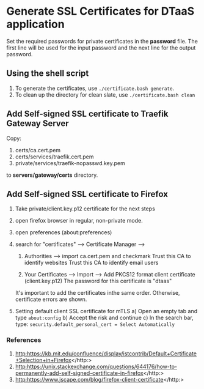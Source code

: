 # Generate SSL Certificates for DTaaS application

Set the required passwords for private certificates
in the **password** file. The first line will be used
for the input password and the next line for the output password.

## Using the shell script

1. To generate the certificates, use `./certificate.bash generate`.
1. To clean up the directory for clean slate, use `./certificate.bash clean`

## Add Self-signed SSL certificate to Traefik Gateway Server

Copy:

1) certs/ca.cert.pem
1) certs/services/traefik.cert.pem
1) private/services/traefik-nopasswd.key.pem

to **servers/gateway/certs** directory.

## Add Self-signed SSL certificate to Firefox

1) Take private/client.key.p12 certificate for the next steps
1) open firefox browser in regular, non-private mode.
1) open preferences (about:preferences)
1) search for "certificates" --> Certificate Manager -->
    1) Authorities --> import ca.cert.pem and checkmark
         Trust this CA to identify websites
         Trust this CA to identify email users

    1) Your Certificates --> Import --> Add PKCS12 format client certificate (client.key.p12)
            The password for this certificate is "dtaas"

    It's important to add the certificates inthe same order.
    Otherwise, certificate errors are shown.

1) Setting default client SSL certificate for mTLS
    a) Open an empty tab and type `about:config`
    b) Accept the risk and continue
    c) In the search bar, type: `security.default_personal_cert = Select Automatically`

### References

1. <http:>https://kb.mit.edu/confluence/display/istcontrib/Default+Certificate+Selection+in+Firefox</http:>
1. <http:>https://unix.stackexchange.com/questions/644176/how-to-permanently-add-self-signed-certificate-in-firefox</http:>
1. <http:>https://www.jscape.com/blog/firefox-client-certificate</http:>
